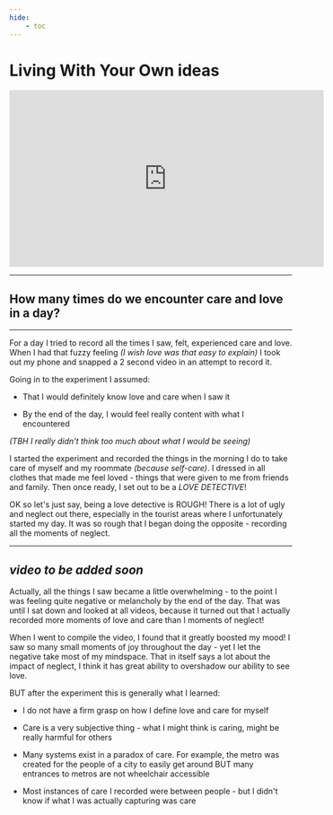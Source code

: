 ```yaml
---
hide:
    - toc
---
```


# Living With Your Own ideas

<iframe width="560" height="315" src="https://www.youtube.com/embed/kZWVm6M5ReM" title="YouTube video player" frameborder="0" allow="accelerometer; autoplay; clipboard-write; encrypted-media; gyroscope; picture-in-picture" allowfullscreen></iframe>

---
## How many times do we encounter care and love in a day?
---

For a day I tried to record all the times I saw, felt, experienced care and love. When I had that fuzzy feeling *(I wish love was that easy to explain)* I took out my phone and snapped a 2 second video in an attempt to record it.

Going in to the experiment I assumed:

- That I would definitely know love and care when I saw it

- By the end of the day, I would feel really content with what I encountered

*(TBH I really didn't think too much about what I would be seeing)*

I started the experiment and recorded the things in the morning I do to take care of myself and my roommate *(because self-care)*. I dressed in all clothes that made me feel loved - things that were given to me from friends and family. Then once ready, I set out to be a *LOVE DETECTIVE*!

OK so let's just say, being a love detective is ROUGH! There is a lot of ugly and neglect out there, especially in the tourist areas where I unfortunately started my day. It was so rough that I began doing the opposite - recording all the moments of neglect.

---
*video to be added soon*
---

Actually, all the things I saw became a little overwhelming - to the point I was feeling quite negative or melancholy by the end of the day. That was until I sat down and looked at all videos, because it turned out that I actually recorded more moments of love and care than I moments of neglect!

When I went to compile the video, I found that it greatly boosted my mood! I saw so many small moments of joy throughout the day - yet I let the negative take most of my mindspace. That in itself says a lot about the impact of neglect, I think it has great ability to overshadow our ability to see love.

BUT after the experiment this is generally what I learned:

- I do not have a firm grasp on how I define love and care for myself

- Care is a very subjective thing - what I might think is caring, might be really harmful for others

- Many systems exist in a paradox of care. For example, the metro was created for the people of a city to easily get around BUT many entrances to metros are not wheelchair accessible

- Most instances of care I recorded were between people - but I didn't know if what I was actually capturing was care
